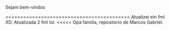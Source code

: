 Sejam bem-vindos

==========================================
Atualizei ein fml XD.
Atualizada 2 fml lol.
<<<<<
Opa familia, repositorio de Marcos Gabriel.
